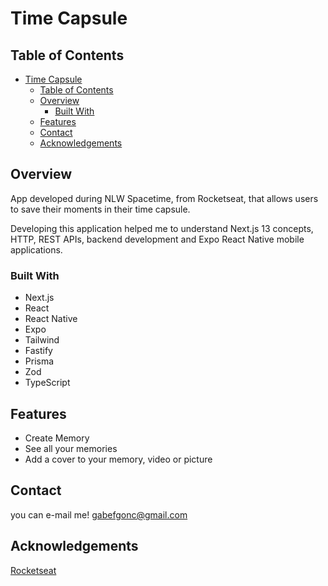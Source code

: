 # Time Capsule

## Table of Contents

- [Time Capsule](#time-capsule)
  - [Table of Contents](#table-of-contents)
  - [Overview](#overview)
    - [Built With](#built-with)
  - [Features](#features)
  - [Contact](#contact)
  - [Acknowledgements](#acknowledgements)

## Overview

App developed during NLW Spacetime, from Rocketseat, that allows users to save their moments in their time capsule.

Developing this application helped me to understand Next.js 13 concepts, HTTP, REST APIs, backend development and Expo React Native mobile applications.

### Built With

- Next.js
- React
- React Native
- Expo
- Tailwind
- Fastify
- Prisma
- Zod
- TypeScript

## Features

- Create Memory
- See all your memories
- Add a cover to your memory, video or picture

## Contact

you can e-mail me! gabefgonc@gmail.com

## Acknowledgements

[Rocketseat](https://rocketseat.com.br)

<!-- TODO: List any blog posts, tutorials or plugins that you may have used to complete the project. Only list those that had a significant impact. Obviously, we all 'Google' stuff while working on our things, but maybe something in particular stood out as a 'major contributor' to your skill set for this project. -->
